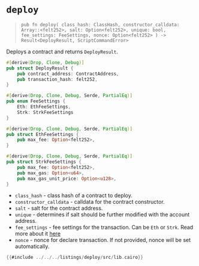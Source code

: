 # `deploy`

> `pub fn deploy(
    class_hash: ClassHash,
    constructor_calldata: Array::<felt252>,
    salt: Option<felt252>,
    unique: bool,
    fee_settings: FeeSettings,
    nonce: Option<felt252>
) -> Result<DeployResult, ScriptCommandError>`

Deploys a contract and returns `DeployResult`.

```rust
#[derive(Drop, Clone, Debug)]
pub struct DeployResult {
    pub contract_address: ContractAddress,
    pub transaction_hash: felt252,
}

#[derive(Drop, Clone, Debug, Serde, PartialEq)]
pub enum FeeSettings {
    Eth: EthFeeSettings,
    Strk: StrkFeeSettings
}

#[derive(Drop, Clone, Debug, Serde, PartialEq)]
pub struct EthFeeSettings {
    pub max_fee: Option<felt252>,
}

#[derive(Drop, Clone, Debug, Serde, PartialEq)]
pub struct StrkFeeSettings {
    pub max_fee: Option<felt252>,
    pub max_gas: Option<u64>,
    pub max_gas_unit_price: Option<u128>,
}

```

- `class_hash` - class hash of a contract to deploy.
- `constructor_calldata` - calldata for the contract constructor.
- `salt` - salt for the contract address.
- `unique` - determines if salt should be further modified with the account address.
- `fee_settings` - fee settings for the transaction. Can be `Eth` or `Strk`. Read more about it [here](../../starknet/fees-and-versions.md)
- `nonce` - nonce for declare transaction. If not provided, nonce will be set automatically.

```rust
{{#include ../../../listings/deploy/src/lib.cairo}}
```
